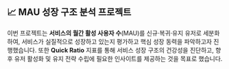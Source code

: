 ## 📈 MAU 성장 구조 분석 프로젝트

이번 프로젝트는 **서비스의 월간 활성 사용자 수**(MAU)를 신규·복귀·유지 유저로 세분화하여, 서비스가 실질적으로 성장하고 있는지 평가하고 핵심 성장 동력을 파악하고자 진행했습니다.
또한 **Quick Ratio** 지표를 통해 서비스 성장 구조의 건강성을 진단하고, 향후 유저 활성화 및 유지 전략 수립에 필요한 인사이트를 제공하는 것을 목표로 했습니다.
